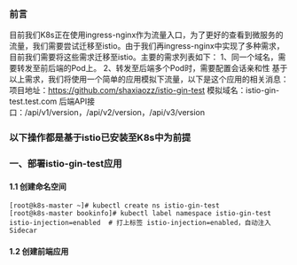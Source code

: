 ### 前言
目前我们K8s正在使用ingress-nginx作为流量入口，为了更好的查看到微服务的流量，我们需要尝试迁移至istio。由于我们再ingress-nginx中实现了多种需求，目前我们需要将这些需求迁移至istio。主要的需求列表如下：
1、同一个域名，需要转发至前后端的Pod上。
2、转发至后端多个Pod时，需要配置会话亲和性
基于以上需求，我们将使用一个简单的应用模拟下流量，以下是这个应用的相关消息：
项目地址：https://github.com/shaxiaozz/istio-gin-test
模拟域名：istio-gin-test.test.com
后端API接口：/api/v1/version，/api/v2/version，/api/v3/version

### 以下操作都是基于istio已安装至K8s中为前提
### 一、部署istio-gin-test应用
#### 1.1 创建命名空间
```
[root@k8s-master ~]# kubectl create ns istio-gin-test
[root@k8s-master bookinfo]# kubectl label namespace istio-gin-test istio-injection=enabled  # 打上标签 istio-injection=enabled，自动注入 Sidecar
```

#### 1.2 创建前端应用
